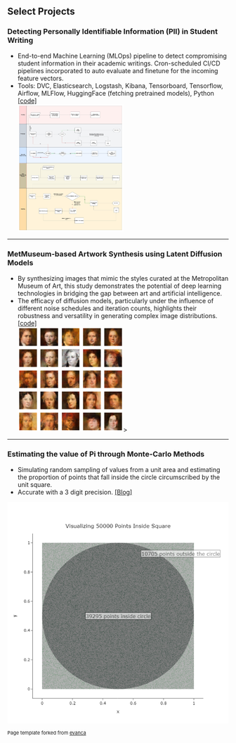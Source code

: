 ## Select Projects

### Detecting Personally Identifiable Information (PII) in Student Writing
- End-to-end Machine Learning (MLOps) pipeline to detect compromising student information in their academic writings. Cron-scheduled CI/CD pipelines incorporated to auto evaluate and finetune for the incoming feature vectors. <br>
- Tools: DVC, Elasticsearch, Logstash, Kibana, Tensorboard, Tensorflow, Airflow, MLFlow, HuggingFace (fetching pretrained models), Python <br>
[[code]](https://github.com/rayapudisaiakhil/PII-Data) <br>
<img src="images/ML Model Pipeline.jpeg?raw=true" style="width: 50%; height: auto;"/> <br>

---
### MetMuseum-based Artwork Synthesis using Latent Diffusion Models
- By synthesizing images that mimic the styles curated at the Metropolitan Museum of Art, this study demonstrates the potential of deep learning technologies in bridging the gap
between art and artificial intelligence. <br>
- The efficacy of diffusion models, particularly under the influence of different noise schedules and iteration counts, highlights their robustness and versatility in generating complex image distributions. <br>
[[code]](https://github.com/rayapudisaiakhil/PII-Data) <br>
<img src="images/download3.png?raw=true" style="width: 50%; height: auto;"/>>

---

### Estimating the value of Pi through Monte-Carlo Methods
- Simulating random sampling of values from a unit area and estimating the proportion of points that fall inside the circle circumscribed by the unit square. <br>
- Accurate with a 3 digit precision.
[[Blog]](https://sidsingaravel.substack.com/p/estimating-pi-through-monte-carlo) <br>
<img src="images/simulation" alt="Simulations" width="600" height=auto;>

<p style="font-size:11px">Page template forked from <a href="https://github.com/evanca/quick-portfolio">evanca</a></p>
<!-- Remove above link if you don't want to attibute -->
